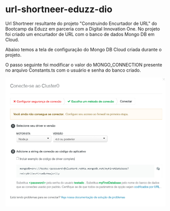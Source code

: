 # url-shortneer-eduzz-dio
Url Shortneer resultante do projeto "Construindo Encurtador de URL" do Bootcamp da Eduzz em parceria com a Digital Innovation One. No projeto foi criado um encurtador de URL com o banco de dados Mongo DB em Cloud.

Abaixo temos a tela de configuração do Mongo DB Cloud criada durante o projeto. 

O passo seguinte foi modificar o valor do MONGO_CONNECTION presente no arquivo Constants.ts com o usuário e senha do banco criado.

![plot](mongo.png)
